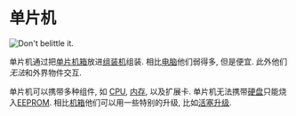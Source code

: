 # 单片机

![Don't belittle it.](block:OpenComputers:microcontroller)

单片机通过把[单片机箱](../item/microcontrollerCase1.md)放进[组装机](assembler.md)组装. 相比[电脑](../general/computer.md)他们弱得多, 但是便宜. 此外他们*无法*和外界物件交互.

单片机可以携带多种组件, 如 [CPU](../item/cpu1.md), [内存](../item/ram1.md), 以及扩展卡. 单片机无法携带[硬盘](../item/hdd1.md)只能烧入[EEPROM](../item/eeprom.md). 相比[机箱](case1.md)他们可以用一些特别的升级, 比如[活塞升级](../item/pistonUpgrade.md).
